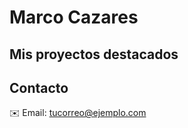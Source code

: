 
  <h1>Marco Cazares</h1>

  <h2>Mis proyectos destacados</h2>
  <div class="proyecto">
    
    
  <h2>Contacto</h2>
  <p>✉️ Email: <a href="mailto:tucorreo@ejemplo.com">tucorreo@ejemplo.com</a></p>
</body>
</html>
